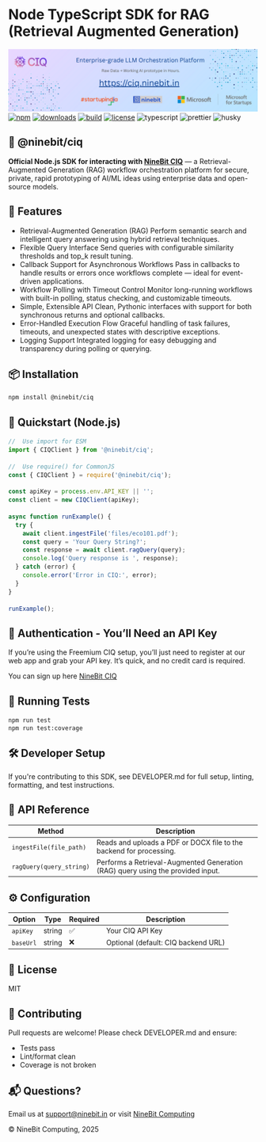 # Node TypeScript SDK for RAG (Retrieval Augmented Generation)

![](banner.png)
[![npm](https://img.shields.io/npm/v/@ninebit/ciq)](https://www.npmjs.com/package/@ninebit/ciq)
[![downloads](https://img.shields.io/npm/dm/@ninebit/ciq)](https://www.npmjs.com/package/@ninebit/ciq)
[![build](https://img.shields.io/github/actions/workflow/status/NineBit-Computing/ciq-js-client/ci.yml?branch=main)](https://github.com/NineBit-Computing/ciq-js-client/actions)
[![license](https://img.shields.io/npm/l/@ninebit/ciq)](https://github.com/NineBit-Computing/ciq-js-client/blob/main/LICENSE)
![typescript](https://img.shields.io/badge/types-TypeScript-blue)
![prettier](https://img.shields.io/badge/code_style-prettier-ff69b4.svg)
![husky](https://img.shields.io/badge/husky-enabled-brightgreen?logo=git&logoColor=white)

## 🔗 @ninebit/ciq

**Official Node.js SDK for interacting with [NineBit CIQ](https://ciq.ninebit.in?utm_source=npm)** — a Retrieval-Augmented Generation (RAG) workflow orchestration platform for secure, private, rapid prototyping of AI/ML ideas using enterprise data and open-source models.

## 🚀 Features

- Retrieval-Augmented Generation (RAG)
  Perform semantic search and intelligent query answering using hybrid retrieval techniques.
- Flexible Query Interface
  Send queries with configurable similarity thresholds and top_k result tuning.
- Callback Support for Asynchronous Workflows
  Pass in callbacks to handle results or errors once workflows complete — ideal for event-driven applications.
- Workflow Polling with Timeout Control
  Monitor long-running workflows with built-in polling, status checking, and customizable timeouts.
- Simple, Extensible API
  Clean, Pythonic interfaces with support for both synchronous returns and optional callbacks.
- Error-Handled Execution Flow
  Graceful handling of task failures, timeouts, and unexpected states with descriptive exceptions.
- Logging Support
  Integrated logging for easy debugging and transparency during polling or querying.

## 📦 Installation

```bash
npm install @ninebit/ciq
```

## 🔧 Quickstart (Node.js)

```ts
//  Use import for ESM
import { CIQClient } from '@ninebit/ciq';

//  Use require() for CommonJS
const { CIQClient } = require('@ninebit/ciq');

const apiKey = process.env.API_KEY || '';
const client = new CIQClient(apiKey);

async function runExample() {
  try {
    await client.ingestFile('files/eco101.pdf');
    const query = 'Your Query String?';
    const response = await client.ragQuery(query);
    console.log('Query response is ', response);
  } catch (error) {
    console.error('Error in CIQ:', error);
  }
}

runExample();
```

## 🔐 Authentication - You’ll Need an API Key

If you’re using the Freemium CIQ setup, you’ll just need to register at our web app and grab your API key. It’s quick, and no credit card is required.

You can sign up here [NineBit CIQ](https://ciq.ninebit.in?utm_source=npm)

## 🧪 Running Tests

```
npm run test
npm run test:coverage
```

## 🛠 Developer Setup

If you're contributing to this SDK, see DEVELOPER.md for full setup, linting, formatting, and test instructions.

## 📄 API Reference

| Method                   | Description                                                                     |
| ------------------------ | ------------------------------------------------------------------------------- |
| `ingestFile(file_path)`  | Reads and uploads a PDF or DOCX file to the backend for processing.             |
| `ragQuery(query_string)` | Performs a Retrieval-Augmented Generation (RAG) query using the provided input. |

## ⚙️ Configuration

| Option    | Type   | Required | Description                         |
| --------- | ------ | -------- | ----------------------------------- |
| `apiKey`  | string | ✅       | Your CIQ API Key                    |
| `baseUrl` | string | ❌       | Optional (default: CIQ backend URL) |

## 📄 License

MIT

## 🤝 Contributing

Pull requests are welcome! Please check DEVELOPER.md and ensure:

- Tests pass
- Lint/format clean
- Coverage is not broken

## 📬 Questions?

Email us at support@ninebit.in or visit [NineBit Computing](https://ninebit.in?utm_source=npm)

© NineBit Computing, 2025
